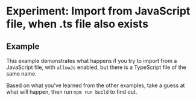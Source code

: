 # Experiment: Import from JavaScript file, when .ts file also exists

## Example

This example demonstrates what happens if you try to import from a JavaScript file, 
with `allowJs` enabled, but there is a TypeScript file of the same name.

Based on what you've learned from the other examples, take a guess at what will happen,
then run `npm run build` to find out.

